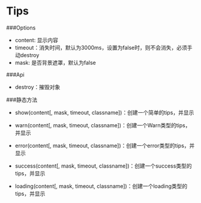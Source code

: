 Tips
=========

###Options

* content: 显示内容
* timeout：消失时间，默认为3000ms，设置为false时，则不会消失，必须手动destroy
* mask: 是否背景遮罩，默认为false

###Api

* destroy：摧毁对象

###静态方法

* show(content[, mask, timeout, classname])：创建一个简单的tips，并显示

* warn(content[, mask, timeout, classname])：创建一个Warn类型的tips，并显示

* error(content[, mask, timeout, classname])：创建一个error类型的tips，并显示

* success(content[, mask, timeout, classname])：创建一个success类型的tips，并显示

* loading(content[, mask, timeout, classname])：创建一个loading类型的tips，并显示